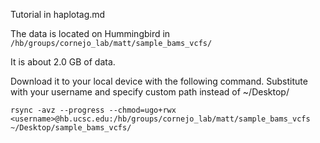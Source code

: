 Tutorial in haplotag.md

The data is located on Hummingbird in ```/hb/groups/cornejo_lab/matt/sample_bams_vcfs/```

It is about 2.0 GB of data.

Download it to your local device with the following command. Substitute <username> with your username and specify custom path instead of ~/Desktop/

```
rsync -avz --progress --chmod=ugo+rwx <username>@hb.ucsc.edu:/hb/groups/cornejo_lab/matt/sample_bams_vcfs ~/Desktop/sample_bams_vcfs/
```
